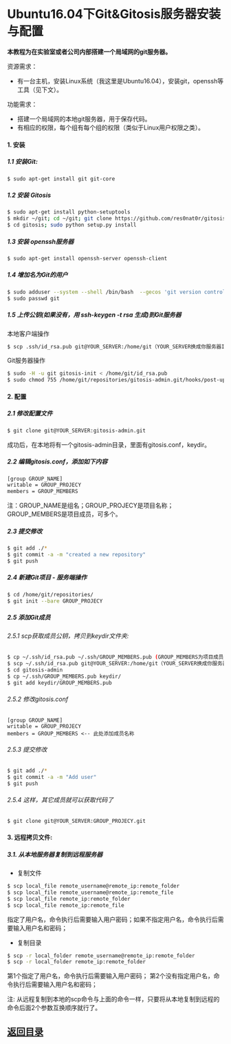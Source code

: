 Ubuntu16.04下Git&Gitosis服务器安装与配置
===
__本教程为在实验室或者公司内部搭建一个局域网的git服务器。__  

资源需求：
* 有一台主机，安装Linux系统（我这里是Ubuntu16.04），安装git，openssh等工具（见下文）。  

功能需求：  
* 搭建一个局域网的本地git服务器，用于保存代码。
* 有相应的权限，每个组有每个组的权限（类似于Linux用户权限之类）。

#### 1. 安装
##### 1.1 安装Git:
```bash
$ sudo apt-get install git git-core
```
##### 1.2 安装 Gitosis
```bash
$ sudo apt-get install python-setuptools
$ mkdir ~/git; cd ~/git; git clone https://github.com/res0nat0r/gitosis.git
$ cd gitosis; sudo python setup.py install
```
##### 1.3 安装 openssh服务器
```bash
$ sudo apt-get install openssh-server openssh-client
```
##### 1.4 增加名为Git的用户
```bash
$ sudo adduser --system --shell /bin/bash  --gecos 'git version control' --group --disabled-password --home /home/git git
$ sudo passwd git
```
##### 1.5 上传公钥(如果没有，用 ssh-keygen -t rsa 生成)到Git服务器
本地客户端操作
```bash
$ scp .ssh/id_rsa.pub git@YOUR_SERVER:/home/git（YOUR_SERVER换成你服务器IP或域名）
```
Git服务器操作
```bash
$ sudo -H -u git gitosis-init < /home/git/id_rsa.pub
$ sudo chmod 755 /home/git/repositories/gitosis-admin.git/hooks/post-update
```
#### 2. 配置
##### 2.1 修改配置文件
```bash
$ git clone git@YOUR_SERVER:gitosis-admin.git
```
成功后，在本地将有一个gitosis-admin目录，里面有gitosis.conf，keydir。  
##### 2.2 编辑gitosis.conf，添加如下内容
```bash
[group GROUP_NAME] 
writable = GROUP_PROJECY 
members = GROUP_MEMBERS
```
注：GROUP_NAME是组名；GROUP_PROJECY是项目名称；GROUP_MEMBERS是项目成员，可多个。
##### 2.3 提交修改
```bash
$ git add ./*
$ git commit -a -m "created a new repository" 
$ git push
```
##### 2.4 新建Git项目 - 服务端操作
```bash
$ cd /home/git/repositories/
$ git init --bare GROUP_PROJECY
```
##### 2.5 添加Git成员
###### 2.5.1 scp获取成员公钥，拷贝到keydir文件夹: 
```bash
$ cp ~/.ssh/id_rsa.pub ~/.ssh/GROUP_MEMBERS.pub (GROUP_MEMBERS为项目成员，注意要与“keydir”目录下私钥名称一致，参见默认设置)
$ scp ~/.ssh/id_rsa.pub git@YOUR_SERVER:/home/git（YOUR_SERVER换成你服务器IP或域名）
$ cd gitosis-admin 
$ cp ~/.ssh/GROUP_MEMBERS.pub keydir/ 
$ git add keydir/GROUP_MEMBERS.pub
```
###### 2.5.2 修改gitosis.conf
```
[group GROUP_NAME] 
writable = GROUP_PROJECY 
members = GROUP_MEMBERS <-- 此处添加成员名称
```
###### 2.5.3 提交修改
```bash
$ git add ./*
$ git commit -a -m "Add user" 
$ git push
```
###### 2.5.4 这样，其它成员就可以获取代码了
```bash
$ git clone git@YOUR_SERVER:GROUP_PROJECY.git
```
#### 3. 远程拷贝文件:
##### 3.1. 从本地服务器复制到远程服务器
* 复制文件
```bash
$ scp local_file remote_username@remote_ip:remote_folder
$ scp local_file remote_username@remote_ip:remote_file
$ scp local_file remote_ip:remote_folder
$ scp local_file remote_ip:remote_file
```
指定了用户名，命令执行后需要输入用户密码；如果不指定用户名，命令执行后需要输入用户名和密码；  
* 复制目录
```bash
$ scp -r local_folder remote_username@remote_ip:remote_folder
$ scp -r local_folder remote_ip:remote_folder
```
第1个指定了用户名，命令执行后需要输入用户密码； 第2个没有指定用户名，命令执行后需要输入用户名和密码；  

注: 从远程复制到本地的scp命令与上面的命令一样，只要将从本地复制到远程的命令后面2个参数互换顺序就行了。  
  
## [返回目录](https://github.com/MulticsYin/MulticsDevOps)
